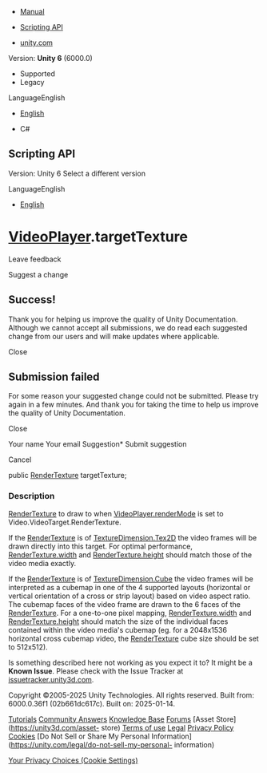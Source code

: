 [ ]()

  * [Manual](../Manual/index.html)
  * [Scripting API](../ScriptReference/index.html)

  * [unity.com](https://unity.com/)

Version: **Unity 6** (6000.0)

  * Supported
  * Legacy

LanguageEnglish

  * [English]()

  * C#

[ ](https://docs.unity3d.com)

## Scripting API

Version: Unity 6 Select a different version

LanguageEnglish

  * [English]()

#  [VideoPlayer](Video.VideoPlayer.html).targetTexture

Leave feedback

Suggest a change

## Success!

Thank you for helping us improve the quality of Unity Documentation. Although
we cannot accept all submissions, we do read each suggested change from our
users and will make updates where applicable.

Close

## Submission failed

For some reason your suggested change could not be submitted. Please <a>try
again</a> in a few minutes. And thank you for taking the time to help us
improve the quality of Unity Documentation.

Close

Your name Your email Suggestion* Submit suggestion

Cancel

[ ]()

public [RenderTexture](RenderTexture.html) targetTexture;

### Description

[RenderTexture](RenderTexture.html) to draw to when
[VideoPlayer.renderMode](Video.VideoPlayer-renderMode.html) is set to
Video.VideoTarget.RenderTexture.

If the [RenderTexture](RenderTexture.html) is of
[TextureDimension.Tex2D](Rendering.TextureDimension.Tex2D.html) the video
frames will be drawn directly into this target. For optimal performance,
[RenderTexture.width](RenderTexture-width.html) and
[RenderTexture.height](RenderTexture-height.html) should match those of the
video media exactly.  
  
If the [RenderTexture](RenderTexture.html) is of
[TextureDimension.Cube](Rendering.TextureDimension.Cube.html) the video frames
will be interpreted as a cubemap in one of the 4 supported layouts (horizontal
or vertical orientation of a cross or strip layout) based on video aspect
ratio. The cubemap faces of the video frame are drawn to the 6 faces of the
[RenderTexture](RenderTexture.html). For a one-to-one pixel mapping,
[RenderTexture.width](RenderTexture-width.html) and
[RenderTexture.height](RenderTexture-height.html) should match the size of the
individual faces contained within the video media's cubemap (eg. for a
2048x1536 horizontal cross cubemap video, the
[RenderTexture](RenderTexture.html) cube size should be set to 512x512).

Is something described here not working as you expect it to? It might be a
**Known Issue**. Please check with the Issue Tracker at
[issuetracker.unity3d.com](https://issuetracker.unity3d.com).

Copyright ©2005-2025 Unity Technologies. All rights reserved. Built from:
6000.0.36f1 (02b661dc617c). Built on: 2025-01-14.

[Tutorials](https://unity3d.com/learn) [Community
Answers](https://answers.unity3d.com) [Knowledge
Base](https://support.unity3d.com/hc/en-us)
[Forums](https://forum.unity3d.com) [Asset Store](https://unity3d.com/asset-
store) [Terms of use](https://docs.unity3d.com/Manual/TermsOfUse.html)
[Legal](https://unity.com/legal) [Privacy
Policy](https://unity.com/legal/privacy-policy)
[Cookies](https://unity.com/legal/cookie-policy) [Do Not Sell or Share My
Personal Information](https://unity.com/legal/do-not-sell-my-personal-
information)

[Your Privacy Choices (Cookie Settings)](javascript:void\(0\);)

